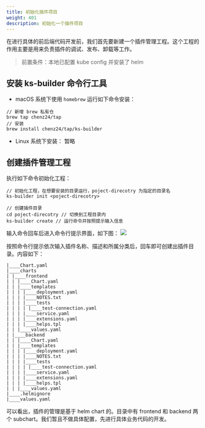 ```yaml
---
title: 初始化插件项目
weight: 401
description: 初始化一个插件项目
---
```


在进行具体的前后端代码开发前，我们首先要新建一个插件管理工程。这个工程的作用主要是用来负责插件的调试、发布、卸载等工作。

> 前置条件：本地已配置 kube config 并安装了 helm

## 安装 ks-builder 命令行工具
* macOS 系统下使用 `homebrew` 运行如下命令安装：
```
// 新增 brew 私有仓
brew tap chenz24/tap
// 安装
brew install chenz24/tap/ks-builder
```

* Linux 系统下安装：
暂略

## 创建插件管理工程
执行如下命令初始化工程：
``` 
// 初始化工程，在想要安装的目录运行，poject-direcotry 为指定的目录名
ks-builder init <poject-direcotry>

// 创建插件目录
cd poject-direcotry // 切换到工程目录内
ks-builder create // 运行命令并按照提示输入信息
```
输入命令回车后进入命令行提示界面，如下图：
![](/images/pluggable-arch/ks-builder-cli.png)

按照命令行提示依次输入插件名称、描述和所属分类后，回车即可创建出插件目录。内容如下：

```
|____Chart.yaml
|____charts
| |____frontend
| | |____Chart.yaml
| | |____templates
| | | |____deployment.yaml
| | | |____NOTES.txt
| | | |____tests
| | | | |____test-connection.yaml
| | | |____service.yaml
| | | |____extensions.yaml
| | | |____helps.tpl
| | |____values.yaml
| |____backend
| | |____Chart.yaml
| | |____templates
| | | |____deployment.yaml
| | | |____NOTES.txt
| | | |____tests
| | | | |____test-connection.yaml
| | | |____service.yaml
| | | |____extensions.yaml
| | | |____helps.tpl
| | |____values.yaml
|____.helmignore
|____values.yaml
```

可以看出，插件的管理是基于 helm chart 的。目录中有 frontend 和 backend 两个 subchart。我们暂且不做具体配置，先进行具体业务代码的开发。
